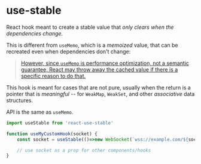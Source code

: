 # use-stable

React hook meant to create a stable value that *only clears when the dependencies change*.

This is different from `useMemo`, which is a *memoized* value, that can be recreated even when dependencies don't change:

> [However, since `useMemo` is performance optimization, not a semantic guarantee, React may throw away the cached value if there is a specific reason to do that.](https://react.dev/reference/react/useMemo#my-usememo-call-is-supposed-to-return-an-object-but-returns-undefined:~:text=However%2C%20since%20useMemo%20is%20performance%20optimization%2C%20not%20a%20semantic%20guarantee%2C%20React%20may%20throw%20away%20the%20cached%20value%20if%20there%20is%20a%20specific%20reason%20to%20do%20that.)

> 

This hook is meant for cases that are not pure, usually when the return is a pointer that is *meaningful* -- for `WeakMap`, `WeakSet`, and other *associative* data structures.

API is the same as `useMemo`.

```js
import useStable from 'react-use-stable'

function useMyCustomHook(socket) {
    const socket = useStable(()=>new WebSocket(`wss://example.com/${socket}`), [socket]);

    // use socket as a prop for other components/hooks
}
```

